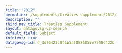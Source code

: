 ```yaml
---
title: "2012"
permalink: /supplements/treaties-supplement/2012/
description: ""
third_nav_title: Treaties Supplement
layout: datagovsg-v2-search
default_field: Subject
infotext: true
datagovsg-id: d_3d76423c941b5af8586055e7558c422b
---
```


